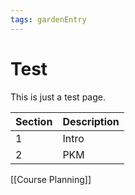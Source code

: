```yaml
---
tags: gardenEntry
---
```


# Test

This is just a test page.

| Section | Description |
| ------- | ----------- |
| 1       | Intro       |
| 2       | PKM         | 

[[Course Planning]]

